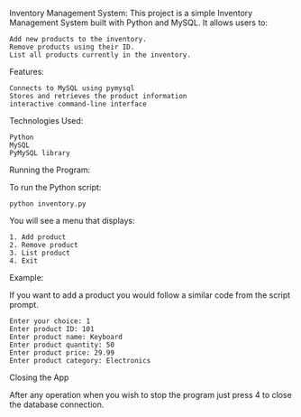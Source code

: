 Inventory Management System: 
  This project is a simple Inventory Management System built with Python and MySQL. It allows users to:
  
    Add new products to the inventory.
    Remove products using their ID.
    List all products currently in the inventory.

  Features:
  
    Connects to MySQL using pymysql
    Stores and retrieves the product information
    interactive command-line interface

  Technologies Used:
  
    Python
    MySQL
    PyMySQL library

Running the Program:

  To run the Python script:
  
    python inventory.py

  You will see a menu that displays:
  
    1. Add product
    2. Remove product
    3. List product
    4. Exit

Example:

  If you want to add a product you would follow a similar code from the script prompt.
  
    Enter your choice: 1
    Enter product ID: 101
    Enter product name: Keyboard
    Enter product quantity: 50
    Enter product price: 29.99
    Enter product category: Electronics

Closing the App

  After any operation when you wish to stop the program just press 4 to close the database connection.
